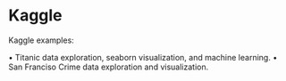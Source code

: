 # Kaggle
Kaggle examples: 

•	Titanic data exploration, seaborn visualization, and machine learning.
•	San Franciso Crime data exploration and visualization.
